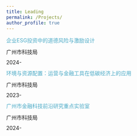```yaml
---
title: Leading
permalink: /Projects/
author_profile: true
---
```

<style>
  .deep-blue {
    color: #4BAAC6; /* 蓝色 */
    line-height: 1.5; /* 调整行距，数字越大，行距越大 */
  }
  p {
    margin: 0 0 10px; /* 上边距0，右边距0，下边距10px，左边距0 */
  }
</style>

<p class="deep-blue">企业ESG投资中的道德风险与激励设计</p>
<p>广州市科技局</p>
<p>2024-</p>

<p class="deep-blue">环境与资源配置：运营与金融工具在低碳经济上的应用</p>
<p>广州市科技局</p>
<p>2023-</p>

<p class="deep-blue">广州市金融科技前沿研究重点实验室</p>
<p>广州市科技局</p>
<p>2024-</p>
